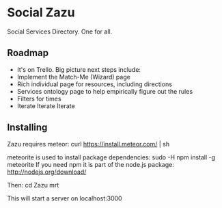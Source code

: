 Social Zazu
===================

Social Services Directory. One for all.

Roadmap
---------
* It's on Trello. Big picture next steps include:
* Implement the Match-Me (Wizard) page
* Rich individual page for resources, including directions
* Services ontology page to help empirically figure out the rules
* Filters for times
* Iterate Iterate Iterate

Installing
---------
Zazu requires meteor:
	curl https://install.meteor.com/ | sh

meteorite is used to install package dependencies:
	sudo -H npm install -g meteorite
If you need npm it is part of the node.js package:
	http://nodejs.org/download/

Then:
	cd Zazu
	mrt

This will start a server on localhost:3000
